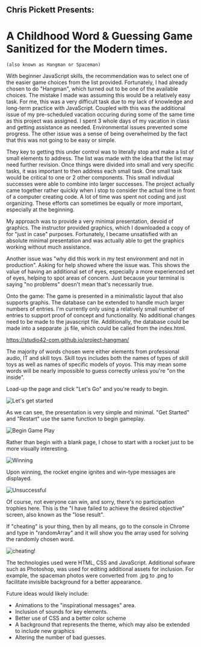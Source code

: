 ## Chris Pickett Presents:
#    A Childhood Word & Guessing Game Sanitized for the Modern times.
    (also known as Hangman or Spaceman)

With beginner JavaScript skills, the recommendation was to select one of the easier game choices from the list provided. Fortunately, I had already chosen to do "Hangman", which turned out to be one of the available choices. The mistake I made was assuming this would be a relatively easy task. For me, this was a very difficult task due to my lack of knowledge and long-term practice with JavaScript. Coupled with this was the additional issue of my pre-scheduled vacation occuring during some of the same time as this project was assigned. I spent 3 whole days of my vacation in class and getting assistance as needed. Environmental issues prevented some progress. The other issue was a sense of being overwhelmed by the fact that this was not going to be easy or simple.

They key to getting this under control was to literally stop and make a list of small elements to address. The list was made with the idea that the list may need further revision. Once things were divided into small and very specific tasks, it was important to then address each small task. One small task would be critical to one or 2 other components. This small indivdual successes were able to combine into larger successes. The project actually came together rather quickly when I stop to consider the actual time in front of a computer creating code. A lot of time was spent not coding and just organizing. These efforts can sometimes be equally or more important, especially at the beginning.

My approach was to provide a very minimal presentation, devoid of graphics. The instructor provided graphics, which I downloaded a copy of for "just in case" purposes. Fortunately, I became unsatisfied with an absolute minimal presentation and was actually able to get the graphics working without much assistance.

Another issue was "why did this work in my test environment and not in production". Asking for help showed where the issue was. This shows the value of having an additional set of eyes, especially a more experienced set of eyes, helping to spot areas of concern. Just because your terminal is saying "no problems" doesn't mean that's necessarily true.

Onto the game:
The game is presented in a minimalistic layout that also supports graphis. The database can be extended to handle much larger numbers of entries. I'm currently only using a relatively small number of entries to support proof of concept and functionality. No additional changes need to be made to the javascript file. Additionally, the database could be made into a sepparate .js file, which could be called from the index.html.

https://studio42-com.github.io/project-hangman/

The majority of words chosen were either elements from professional audio, IT and skill toys. Skill toys includes both the names of types of skill toys as well as names of specific models of yoyos. This may mean some words will be nearly impossible to guess correctly unless you're "on the inside".

Load-up the page and click "Let's Go" and you're ready to begin.

![Let's get started](
https://github.com/Studio42-com/project-hangman/first.png)

As we can see, the presentation is very simple and minimal.
"Get Started" and "Restart" use the same function to begin gameplay.

![Begin Game Play](
https://github.com/Studio42-com/project-hangman/begin.png)

Rather than begin with a blank page, I chose to start with a rocket just to be more visually interesting.

![Winning](
https://github.com/Studio42-com/project-hangman/win.png)

Upon winning, the rocket engine ignites and win-type messages are displayed.

![Unsuccessful](
https://github.com/Studio42-com/project-hangman/lose.png)

Of course, not everyone can win, and sorry, there's no participation trophies here. This is the "I have failed to achieve the desired objective" screen, also known as the "lose result".

If "cheating" is your thing, then by all means, go to the console in Chrome and type in "randomArray" and it will show you the array used for solving the randomly chosen word.

![cheating!](
https://github.com/Studio42-com/project-hangman/cheat.png)



The technologies used were HTML, CSS and JavaScript. Additional sofware such as Photoshop, was used for editing additional assets for inclusion. For example, the spaceman photos were converted from .jpg to .png to facilitate invisible background for a better appearance.

Future ideas would likely include:
- Animations to the "inspirational messages" area.
- Inclusion of sounds for key elements.
- Better use of CSS and a better color scheme
- A background that represents the theme, which may also be extended to include new graphics
- Altering the number of bad guesses.

